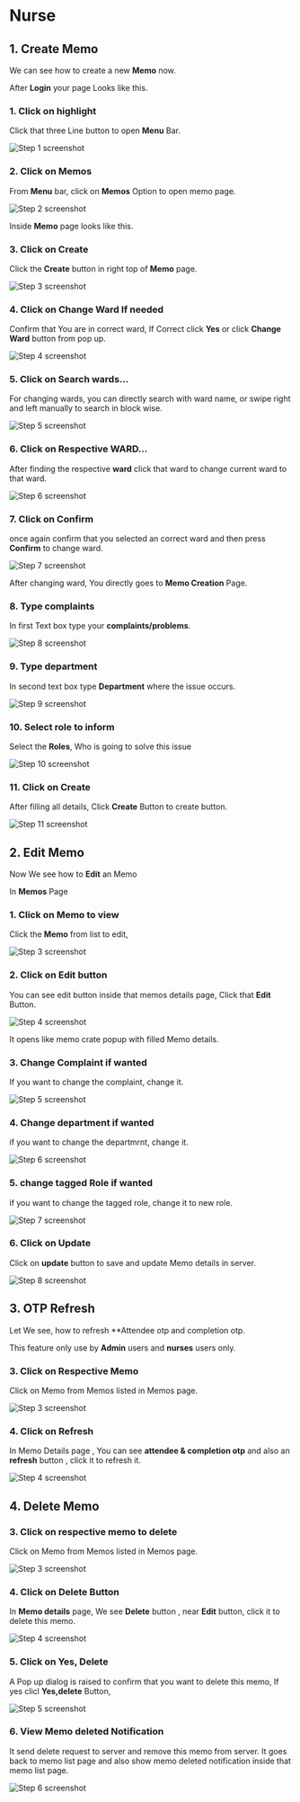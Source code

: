 # Nurse


## 1. Create Memo

We can see how to create a new **Memo** now.

After **Login** your page Looks like this.

### 1. Click on highlight

Click that three Line button to open **Menu** Bar.

![Step 1 screenshot](https://raw.githubusercontent.com/Memotrack/docs/2c576459b479847f96321725d0da7aa2465f4045/manual/photo/81968e36-1f90-4950-bafc-0006f997e0d9.webp)


### 2. Click on Memos

From **Menu** bar, click on **Memos** Option to open memo page.

![Step 2 screenshot](https://raw.githubusercontent.com/Memotrack/docs/2c576459b479847f96321725d0da7aa2465f4045/manual/photo/736fcd3d-cd8a-4770-8d4e-1187b3ba9c7c.png)

Inside **Memo** page looks like this.
 
### 3. Click on Create

Click the **Create** button in right top of **Memo** page.

![Step 3 screenshot](https://raw.githubusercontent.com/Memotrack/docs/a79ea63058bf945100e7431c4e0a50dbd2c685ff/manual/photo/create%20memo/3.png)


### 4. Click on Change Ward If needed

Confirm that You are in correct ward, If Correct click **Yes** or click **Change Ward** button from pop up.

![Step 4 screenshot](https://raw.githubusercontent.com/Memotrack/docs/a79ea63058bf945100e7431c4e0a50dbd2c685ff/manual/photo/create%20memo/4.png)


### 5. Click on Search wards...

For changing wards, you can directly search with ward name, or swipe right and left manually to search in block wise.

![Step 5 screenshot](https://raw.githubusercontent.com/Memotrack/docs/a79ea63058bf945100e7431c4e0a50dbd2c685ff/manual/photo/create%20memo/5.png)


### 6. Click on Respective WARD…

After finding the respective **ward** click that ward to change current ward to that ward.

![Step 6 screenshot](https://raw.githubusercontent.com/Memotrack/docs/a79ea63058bf945100e7431c4e0a50dbd2c685ff/manual/photo/create%20memo/6.png)


### 7. Click on Confirm

once again confirm that you selected an correct ward and then press **Confirm** to change ward.

![Step 7 screenshot](https://raw.githubusercontent.com/Memotrack/docs/a79ea63058bf945100e7431c4e0a50dbd2c685ff/manual/photo/create%20memo/7.png)

After changing ward, You directly goes to **Memo Creation** Page.

### 8. Type complaints

In first Text box type your **complaints/problems**.

![Step 8 screenshot](https://raw.githubusercontent.com/Memotrack/docs/a79ea63058bf945100e7431c4e0a50dbd2c685ff/manual/photo/create%20memo/8.png)


### 9. Type department

In second text box type **Department** where the issue occurs.

![Step 9 screenshot](https://raw.githubusercontent.com/Memotrack/docs/a79ea63058bf945100e7431c4e0a50dbd2c685ff/manual/photo/create%20memo/9.png)


### 10. Select role to inform

Select the **Roles**, Who is going to solve this issue 

![Step 10 screenshot](https://raw.githubusercontent.com/Memotrack/docs/a79ea63058bf945100e7431c4e0a50dbd2c685ff/manual/photo/create%20memo/10.png)


### 11. Click on Create

After filling all details, Click **Create** Button to create button.

![Step 11 screenshot](https://raw.githubusercontent.com/Memotrack/docs/a79ea63058bf945100e7431c4e0a50dbd2c685ff/manual/photo/create%20memo/11.png)


## 2. Edit Memo

Now We see how to **Edit** an Memo

<!-- ### 1. Click on highlight
![Step 1 screenshot](https://raw.githubusercontent.com/Memotrack/docs/00635422424dbe4e82c4759163c61a4feb3b8ccf/manual/photo/edit/1.png)


### 2. Click on Memos
![Step 2 screenshot](https://raw.githubusercontent.com/Memotrack/docs/00635422424dbe4e82c4759163c61a4feb3b8ccf/manual/photo/edit/2.png)
 -->
In **Memos** Page

### 1. Click on Memo to view

Click the **Memo** from list to edit,

![Step 3 screenshot](https://raw.githubusercontent.com/Memotrack/docs/00635422424dbe4e82c4759163c61a4feb3b8ccf/manual/photo/edit/3.png)


### 2. Click on Edit button

You can see edit button inside that memos details page, Click that **Edit** Button.

![Step 4 screenshot](https://raw.githubusercontent.com/Memotrack/docs/00635422424dbe4e82c4759163c61a4feb3b8ccf/manual/photo/edit/4.png)

It opens like memo crate popup with filled Memo details.

### 3. Change Complaint if wanted

If you want to change the complaint, change it.

![Step 5 screenshot](https://raw.githubusercontent.com/Memotrack/docs/00635422424dbe4e82c4759163c61a4feb3b8ccf/manual/photo/edit/5.png)


### 4. Change department if wanted

if you want to change the departmrnt, change it.

![Step 6 screenshot](https://raw.githubusercontent.com/Memotrack/docs/00635422424dbe4e82c4759163c61a4feb3b8ccf/manual/photo/edit/6.png)


### 5. change tagged Role if wanted 

if you want to change the tagged role, change it to new role.

![Step 7 screenshot](https://raw.githubusercontent.com/Memotrack/docs/00635422424dbe4e82c4759163c61a4feb3b8ccf/manual/photo/edit/7.png)


### 6. Click on Update

Click on **update** button to save and update Memo details in server.

![Step 8 screenshot](https://raw.githubusercontent.com/Memotrack/docs/00635422424dbe4e82c4759163c61a4feb3b8ccf/manual/photo/edit/8.png)


## 3. OTP Refresh

Let We see, how to refresh **Attendee otp and completion otp.

This feature only use by **Admin** users and **nurses** users only. 

<!-- ### 1. Click on highlight
![Step 1 screenshot](https://raw.githubusercontent.com/Memotrack/docs/2c576459b479847f96321725d0da7aa2465f4045/manual/photo/81968e36-1f90-4950-bafc-0006f997e0d9.webp)


### 2. Click on Memos
![Step 2 screenshot](https://raw.githubusercontent.com/Memotrack/docs/2c576459b479847f96321725d0da7aa2465f4045/manual/photo/736fcd3d-cd8a-4770-8d4e-1187b3ba9c7c.png) -->


### 3. Click on Respective Memo

Click on Memo from Memos listed in Memos page.

![Step 3 screenshot](https://raw.githubusercontent.com/Memotrack/docs/2c576459b479847f96321725d0da7aa2465f4045/manual/photo/0d22e9a3-ec0c-4451-a84c-de385bb199bd.webp)


### 4. Click on Refresh

In Memo Details page , You can see **attendee & completion otp** and also an **refresh** button , click it to refresh it.

![Step 4 screenshot](https://raw.githubusercontent.com/Memotrack/docs/2c576459b479847f96321725d0da7aa2465f4045/manual/photo/471cafb3-617d-44a4-8572-6424f14abc77.webp)


## 4. Delete Memo

<!-- 
### 1. Click on highlight
![Step 1 screenshot](https://raw.githubusercontent.com/Memotrack/docs/a79ea63058bf945100e7431c4e0a50dbd2c685ff/manual/photo/delete/1.png)


### 2. Click on Memos
![Step 2 screenshot](https://raw.githubusercontent.com/Memotrack/docs/a79ea63058bf945100e7431c4e0a50dbd2c685ff/manual/photo/delete/2.png) -->


### 3. Click on respective memo to delete

Click on Memo from Memos listed in Memos page.

![Step 3 screenshot](https://raw.githubusercontent.com/Memotrack/docs/a79ea63058bf945100e7431c4e0a50dbd2c685ff/manual/photo/delete/3.png)


### 4. Click on Delete Button

In **Memo details** page, We see **Delete** button , near **Edit** button, click it to delete this memo.

![Step 4 screenshot](https://raw.githubusercontent.com/Memotrack/docs/a79ea63058bf945100e7431c4e0a50dbd2c685ff/manual/photo/delete/4.png)


### 5. Click on Yes, Delete

A Pop up dialog is raised to confirm that you want to delete this memo, If yes clicl **Yes,delete** Button,

![Step 5 screenshot](https://raw.githubusercontent.com/Memotrack/docs/a79ea63058bf945100e7431c4e0a50dbd2c685ff/manual/photo/delete/5.png)


### 6. View Memo deleted Notification

It send delete request to server and remove this memo from server. It goes back to memo list page and also show memo deleted notification inside that memo list page.

![Step 6 screenshot](https://raw.githubusercontent.com/Memotrack/docs/a79ea63058bf945100e7431c4e0a50dbd2c685ff/manual/photo/delete/6.png)